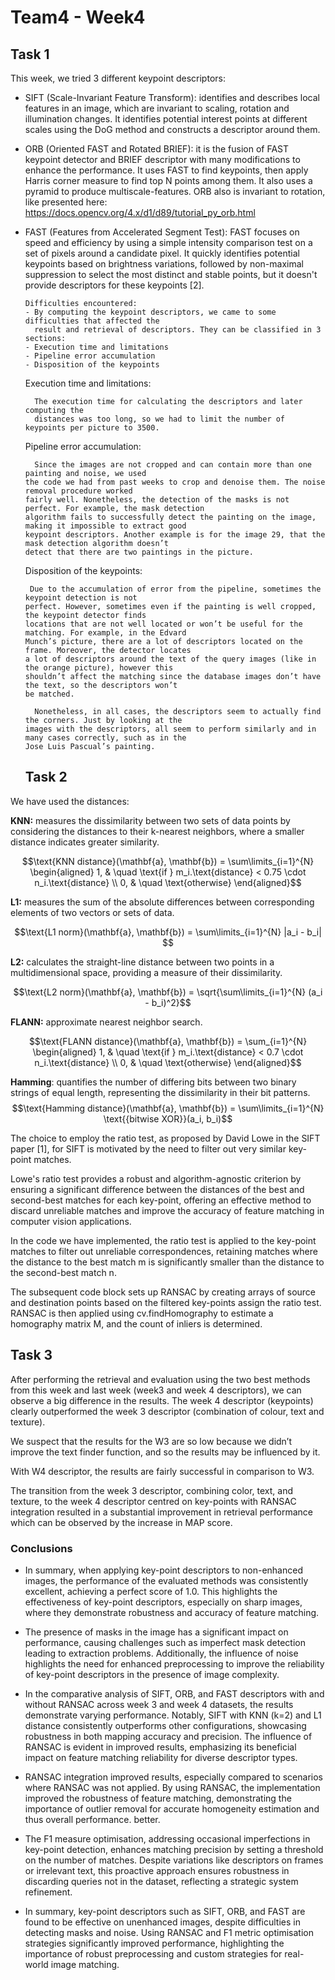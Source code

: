 # Team4 - Week4

## Task 1
This week, we tried 3 different keypoint descriptors:

- SIFT (Scale-Invariant Feature Transform): identifies and describes local features in an image, which are invariant to scaling, rotation and illumination changes. It identifies potential interest points at different scales using the DoG method and constructs a descriptor around them.

- ORB (Oriented FAST and Rotated BRIEF): it is the fusion of FAST keypoint detector and BRIEF descriptor with many modifications to enhance the performance. It uses FAST to find keypoints, then apply Harris corner measure to find top N points among them. It also uses a pyramid to produce multiscale-features. ORB also is invariant to rotation, like presented here: https://docs.opencv.org/4.x/d1/d89/tutorial_py_orb.html

- FAST (Features from Accelerated Segment Test): FAST focuses on speed and efficiency by using a simple intensity comparison test on a set of pixels around a candidate pixel. It quickly identifies potential keypoints based on brightness variations, followed by non-maximal suppression to select the most distinct and stable points, but it doesn't provide descriptors for these keypoints [2].

      Difficulties encountered:
      - By computing the keypoint descriptors, we came to some difficulties that affected the
        result and retrieval of descriptors. They can be classified in 3 sections:
      - Execution time and limitations
      - Pipeline error accumulation
      - Disposition of the keypoints

  Execution time and limitations:

        The execution time for calculating the descriptors and later computing the
        distances was too long, so we had to limit the number of keypoints per picture to 3500.
  
  Pipeline error accumulation:

        Since the images are not cropped and can contain more than one painting and noise, we used
      the code we had from past weeks to crop and denoise them. The noise removal procedure worked
      fairly well. Nonetheless, the detection of the masks is not perfect. For example, the mask detection
      algorithm fails to successfully detect the painting on the image, making it impossible to extract good
      keypoint descriptors. Another example is for the image 29, that the mask detection algorithm doesn’t
      detect that there are two paintings in the picture.

  Disposition of the keypoints:

       Due to the accumulation of error from the pipeline, sometimes the keypoint detection is not
      perfect. However, sometimes even if the painting is well cropped, the keypoint detector finds
      locations that are not well located or won’t be useful for the matching. For example, in the Edvard
      Munch’s picture, there are a lot of descriptors located on the frame. Moreover, the detector locates
      a lot of descriptors around the text of the query images (like in the orange picture), however this
      shouldn’t affect the matching since the database images don’t have the text, so the descriptors won’t
      be matched.
  
        Nonetheless, in all cases, the descriptors seem to actually find the corners. Just by looking at the
      images with the descriptors, all seem to perform similarly and in many cases correctly, such as in the
      Jose Luis Pascual’s painting.

  ## Task 2

We have used the distances:

**KNN:** measures the dissimilarity between two sets of data points by considering the distances to their k-nearest neighbors, where a smaller distance indicates greater similarity.

$$\text{KNN distance}(\mathbf{a}, \mathbf{b}) = \sum\limits_{i=1}^{N}
\begin{aligned}
    1, & \quad \text{if } m_i.\text{distance} < 0.75 \cdot n_i.\text{distance} \\
    0, & \quad \text{otherwise}
\end{aligned}$$


**L1:** measures the sum of the absolute differences between corresponding elements of two vectors or sets of data.

$$\text{L1 norm}(\mathbf{a}, \mathbf{b}) = \sum\limits_{i=1}^{N} |a_i - b_i| $$

**L2:** calculates the straight-line distance between two points in a multidimensional space, providing a measure of their dissimilarity.

$$\text{L2 norm}(\mathbf{a}, \mathbf{b}) = \sqrt{\sum\limits_{i=1}^{N} (a_i - b_i)^2}$$

**FLANN:** approximate nearest neighbor search.

$$\text{FLANN distance}(\mathbf{a}, \mathbf{b}) = \sum_{i=1}^{N}
\begin{aligned}
    1, & \quad \text{if } m_i.\text{distance} < 0.7 \cdot n_i.\text{distance} \\
    0, & \quad \text{otherwise}
\end{aligned}$$

**Hamming**: quantifies the number of differing bits between two binary strings of equal length, representing the dissimilarity in their bit patterns.
$$\text{Hamming distance}(\mathbf{a}, \mathbf{b}) = \sum\limits_{i=1}^{N} \text{{bitwise XOR}}(a_i, b_i)$$

The choice to employ the ratio test, as proposed by David Lowe in the SIFT paper [1], for SIFT is motivated by the need to filter out very similar key-point matches. 

Lowe's ratio test provides a robust and algorithm-agnostic criterion by ensuring a significant difference between the distances of the best and second-best matches for each key-point, offering an effective method to discard unreliable matches and improve the accuracy of feature matching in computer vision applications.

In the code we have implemented, the ratio test is applied to the key-point matches to filter out unreliable correspondences, retaining matches where the distance to the best match m is significantly smaller than the distance to the second-best match n.

The subsequent code block sets up RANSAC by creating arrays of source  and destination  points based on the filtered key-points assign the ratio test. RANSAC is then applied using cv.findHomography to estimate a homography matrix M, and the count of inliers is determined.

## Task 3 

After performing the retrieval and evaluation using the two best methods from this week and last week (week3 and week 4 descriptors), we can observe a big difference in the results. The week 4 descriptor (keypoints) clearly outperformed the week 3 descriptor (combination of colour, text and texture).

We suspect that the results for the W3 are so low because we didn’t improve the text finder function, and so the results may be influenced by it. 

With W4 descriptor, the results are fairly successful in comparison to W3.

The transition from the week 3 descriptor, combining color, text, and texture, to the week 4 descriptor centred on key-points with RANSAC integration resulted in a substantial improvement in retrieval performance which can be observed by the increase in MAP score.


### Conclusions

- In summary, when applying key-point descriptors to non-enhanced images, the performance of the evaluated methods was consistently excellent, achieving a perfect score of 1.0. This highlights the effectiveness of key-point descriptors, especially on sharp images, where they demonstrate robustness and accuracy of feature matching.  

- The presence of masks in the image has a significant impact on performance, causing challenges such as imperfect mask detection leading to extraction problems. Additionally, the influence of noise highlights the need for enhanced preprocessing to improve the reliability of key-point descriptors in the presence of image complexity. 

- In the comparative analysis of SIFT, ORB, and FAST descriptors with and without RANSAC across week 3 and week 4 datasets, the results demonstrate varying performance. Notably, SIFT with KNN (k=2) and L1 distance consistently outperforms other configurations, showcasing robustness in both mapping accuracy and precision. The influence of RANSAC is evident in improved results, emphasizing its beneficial impact on feature matching reliability for diverse descriptor types.

- RANSAC integration improved results, especially compared to scenarios where RANSAC was not applied. By using RANSAC, the implementation  improved the robustness of feature matching, demonstrating the importance of outlier removal for accurate homogeneity estimation and thus overall performance. better. 

- The F1 measure optimisation, addressing occasional imperfections in key-point detection, enhances matching precision by setting a threshold on the number of matches. Despite variations like descriptors on frames or irrelevant text, this proactive approach ensures robustness in discarding queries not in the dataset, reflecting a strategic system refinement.

- In summary, key-point descriptors such as SIFT, ORB, and FAST are found to be effective on unenhanced images, despite difficulties in detecting masks and noise. Using RANSAC and F1 metric optimisation strategies significantly improved performance, highlighting the importance of robust preprocessing and custom strategies for real-world image matching.



    





  
